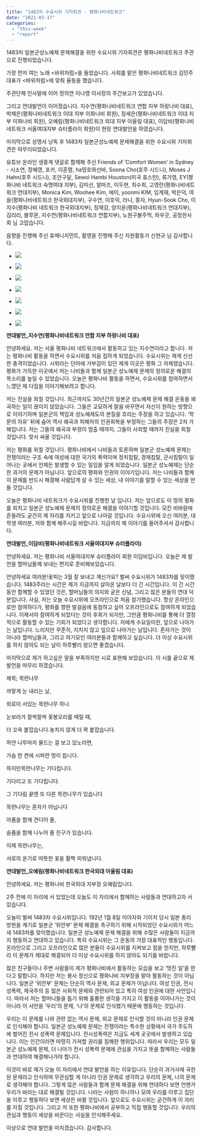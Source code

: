 ```yaml
---
title: "1483차 수요시위 기자회견 - 평화나비네트워크"
date: "2021-03-17"
categories: 
  - "this-week"
  - "report"
---
```


1483차 일본군성노예제 문제해결을 위한 수요시위 기자회견은 평화나비네트워크 주관으로 진행되었습니다.

가장 먼저 여는 노래 <바위처럼>을 들었습니다. 사회를 맡은 평화나비네트워크 김민주 대표가 <바위처럼>에 맞춰 율동을 했습니다.

주관단체 인사말에 이어 정의연 이나영 이사장의 주간보고가 있었습니다.

그리고 연대발언이 이어졌습니다. 지수연(평화나비네트워크 연합 지부 하랑나비 대표), 박채은(평화나비네트워크 이대 지부 이화나비 회원), 정세은(평화나비네트워크 이대 지부 이화나비 회원), 오예림(평화나비네트워크 외대 지부 아울림 대표), 이담비(평화나비네트워크 서울여대지부 슈터플라이 회원)이 현장 연대발언을 하였습니다.

마지막으로 성명서 낭독 후 1483차 일본군성노예제 문제해결을 위한 수요시위 기자회견은 마무리되었습니다.

유튜브 온라인 생중계 댓글로 함께해 주신 Friends of ‘Comfort Women’ in Sydney - 시소연, 장혜영, 포카, 이훈렬, ha띵호와선바, Soona Cho(​호주 시드니), Moses J Hahn(​호주 시드니), 조안구달, Sewol Hambi Houston(미국 휴스턴), 류가영, EY(평화나비 네트워크 숙명여대 지부), 김미선, 알마즈, 이두현, 최수희, 고영란(​평화나비네트워크 연대지부), Monica Kim, Woohee Kim, 에이, yoonmi KIM, 임계재, 박은덕, 여을(​평화나비네트워크 한국외대지부), 구수연, 이호익, 라니, 몽자, Hyun-Sook Cho, 이지수(​평화나비 네트워크 한국외대지부), 정재강, 양지윤(​평화나비네트워크 연대지부), 김리리, 블루몬, 지수연(​평화나비네트워크 연합지부), 노원구불주먹, 와우굿, 공정한사회 님 고맙습니다.

음향을 진행해 주신 휴매니지먼트, 촬영을 진행해 주신 자원활동가 신현규 님 감사합니다.

- ![](https://womenandwar.net/kr/wp-content/uploads/2021/03/크기변환IMGP1874.jpg)
    
- ![](https://womenandwar.net/kr/wp-content/uploads/2021/03/크기변환IMGP1893.jpg)
    
- ![](https://womenandwar.net/kr/wp-content/uploads/2021/03/크기변환IMGP1894.jpg)
    
- ![](https://womenandwar.net/kr/wp-content/uploads/2021/03/크기변환IMGP1933.jpg)
    
- ![](https://womenandwar.net/kr/wp-content/uploads/2021/03/크기변환IMGP1943.jpg)
    
- ![](https://womenandwar.net/kr/wp-content/uploads/2021/03/크기변환IMGP1952.jpg)
    
- ![](https://womenandwar.net/kr/wp-content/uploads/2021/03/크기변환IMGP1969.jpg)
    

**연대발언\_지수연(평화나비네트워크 연합 지부 하랑나비 대표)**

안녕하세요. 저는 서울 평화나비 네트워크에서 활동하고 있는 지수연이라고 합니다. 저는 평화나비 활동을 하면서 수요시위를 처음 접하게 되었습니다. 수요시위는 제게 신선한 충격이었습니다. 시위라는 단어에 거부감이 있던 제게 이곳은 평화 그 자체였습니다. 평화가 가득한 이곳에서 저는 나비들과 함께 일본군 성노예제 문제의 정의로운 해결의 목소리를 높일 수 있었습니다. 오늘은 평화나비 활동을 하면서, 수요시위를 참여하면서 느꼈던 제 다짐을 이야기해보려고 합니다.

저는 진실을 외칠 것입니다. 최근까지도 30년간의 일본군 성노예제 문제 해결 운동을 왜곡하는 일이 끊이지 않았습니다. 그들은 교묘하게 말을 바꾸면서 자신이 원하는 방향으로 이야기하며 일본군의 책임과 성노예제도의 본질을 흐리는 주장을 하고 있습니다. ‘학문의 자유’ 뒤에 숨어 역사 왜곡과 피해자의 인권회복을 부정하는 그들의 주장은 2차 가해입니다. 저는 그들의 왜곡과 부정이 멈출 때까지, 그들이 사죄할 때까지 진실을 외칠 것입니다. 맞서 싸울 것입니다.

저는 평화를 외칠 것입니다. 평화나비에서 나비들과 토론하며 일본군 성노예제 문제는 전쟁이라는 구조 속에 여성에 대한 국가의 폭력이며 정치침탈, 경제침탈, 군사침탈이 일어나는 곳에서 언제든 발생할 수 있는 일임을 알게 되었습니다. 일본군 성노예제는 단순한 과거의 문제가 아닙니다. 앞으로의 평화와 인권의 이야기입니다. 저는 나비들과 함께 이 문제를 반드시 해결해 사람답게 살 수 있는 세상, 내 이야기를 말할 수 있는 세상을 만들 것입니다.

오늘은 평화나비 네트워크가 수요시위를 진행한 날 입니다. 저는 앞으로도 이 땅의 평화를 외치고 일본군 성노예제 문제의 정의로운 해결을 이야기할 것입니다. 모진 비바람에 흔들려도 굳건히 제 자리를 지키고 앞으로 나아갈 것입니다. 수요시위에 오신 여러분, 대학생 여러분, 저와 함께 해주시길 바랍니다. 지금까지 제 이야기를 들어주셔서 감사합니다.

**연대발언\_이담비(평화나비네트워크 서울여대지부 슈터플라이)**

안녕하세요. 저는 평화나비 서울여대지부 슈터플라이 회원 이담비입니다. 오늘은 제 발언을 할머님들께 보내는 편지로 준비해보았습니다.

안녕하세요 여러분!꽃피는 3월 잘 보내고 계신가요? 벌써 수요시위가 1483차를 맞이했습니다. 1483주라는 시간은 제가 지금까지 살아온 날보다 더 긴 시간입니다. 이 긴 시간동안 함께할 수 있었던 것은, 할머님들의 의지와 굳은 신념, 그리고 많은 분들의 연대 덕분입니다. 사실, 저는 오늘 수요시위에 오프라인으로 처음 참가했습니다. 항상 온라인으로만 참여하다가, 평화를 향한 발걸음에 동참하고 싶어 오프라인으로도 참여하게 되었습니다. 이제서야 참여하게 되었다는 것이 후회가 되지만, 그만큼 평화나비를 통해 더 열정적으로 활동할 수 있는 기회가 되었다고 생각합니다. 저에게 수요일이란, 앞으로 나아가는 날입니다. 느리지만 꾸준히, 지치지 않고 잎으로 나아가는 날입니다. 혼자가는 것이 아니라 할머님들과, 그리고 여기모인 여러분들과 함께하고 싶습니다. 더 이상 수요시위를 하지 않아도 되는 날이 하루빨리 왔으면 좋겠습니다.

마지막으로 제가 하고싶은 말을 부족하지만 시로 표현해 보았습니다. 이 시를 끝으로 제 발언을 마무리 하겠습니다.

제목; 목련나무

까맣게 눈 내리는 날,

외로이 서있는 목련나무 하나.

눈보라가 찰싹찰싹 꽃봉오리를 때릴 때,

더 꼬옥 붙잡습니다.놓치지 않게 더 꽉 붙잡습니다.

하얀 나무마저 물드는 걸 보고 있노라면,

가슴 한 켠에 시퍼런 멍이 듭니다.

하지만목련나무는 기다립니다.

기다리고 또 기다립니다.

그 기다림 끝엔 또 다른 목련나무가 있습니다

목련나무는 혼자가 아닙니다

아픔을 함께 견디어 줄,

슬픔을 함께 나누어 줄 친구가 있습니다.

이제 목련나무는,

서로의 온기로 따뜻한 꽃을 활짝 피워냅니다.

**연대발언\_오예림(평화나비네트워크 한국외대 아울림 대표)**

안녕하세요. 저는 평화나비 한국외대 지부장 오예림입니다.

2주 전에 이 자리에 서 있었는데 오늘도 이 자리에서 함께하는 사람들과 연대하고자 서 있습니다.

오늘이 벌써 1483차 수요시위입니다. 192년 1월 8일 미야자와 기이치 당시 일본 총리 방한을 계기로 일본군 ‘위안부’ 문제 해결을 촉구하기 위해 시작되었던 수요시위가 어느새 1483차를 맞이했습니다. 일본군 성노예제 문제 해결을 위해 수많은 사람들이 지금까지 행동하고 연대하고 있습니다. 특히 수요시위는 그 운동의 가장 대표적인 행동입니다. 온라인으로 그리고 오프라인으로 많은 분들이 수요시위를 지켜보고 힘을 얻지만, 하루빨리 이 문제가 제대로 해결되어 더 이상 수요시위를 하지 않아도 되기를 바랍니다.

많은 친구들이나 주변 사람들이 제가 평화나비에서 활동하는 모습을 보고 ‘멋진 일’을 한다고 말합니다. 하지만 저는 봉사 정신으로 평화나비 지부장을 맡아 활동하는 것이 아닙니다. 일본군 ‘위안부’ 문제는 단순히 역사 문제, 외교 문제가 아닙니다. 여성 인권, 전시 성폭력, 제국주의 등 많은 사회적 문제와 관련되어 있고 특히 여성 인권에 대한 사안입니다. 따라서 저는 할머니들을 돕기 위해 훌륭한 생각을 가지고 이 활동을 이어나가는 것이 아니라 이 사안을 ‘우리’의 문제, ‘나’의 문제로 인식했기 때문에 행동하는 것입니다.

우리는 이 문제를 나와 관련 없는 역사 문제, 외교 문제로 인식할 것이 아니라 인권 문제로 인식해야 합니다. 일본군 성노예제 문제는 전쟁이라는 특수한 상황에서 국가 주도하에 벌어진 전시 성폭력 문제입니다. 전시성폭력은 지금도 세계 곳곳에서 발생하고 있습니다. 이는 인간이라면 마땅히 가져할 권리를 침해한 행위입니다. 따라서 우리는 모두 일본군 성노예제 문제, 더 나아가 전시 성폭력 문제에 관심을 가지고 뜻을 함께하는 사람들과 연대하여 해결해나가야 합니다.

이것이 바로 제가 오늘 이 자리에서 연대 발언을 하는 이유입니다. 단순히 과거사에 국한된 문제라고 인식하여 무관심할 게 아니라 인권 문제로 생각하고 우리의 문제, 나의 문제로 생각해야 합니다. 그렇게 많은 사람들과 함께 문제 해결을 위해 연대하다 보면 언젠가 우리가 바라는 대로 해결될 것입니다. 나라는 사람이 하나하나 모여 우리를 이루고 집단을 이루고 행동하다 보면 세상은 바뀔 것입니다. 앞으로도 수요시위는 굳건하게 이 자리를 지킬 것입니다. 그리고 저 또한 평화나비에서 공부하고 직접 행동할 것입니다. 우리의 관심과 행동이 세상을 바꾼다는 사실을 인식해주세요.

이상으로 연대 발언을 마치겠습니다. 감사합니다.

